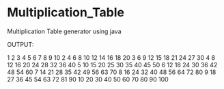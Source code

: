 # Multiplication_Table
Multiplication Table generator using java

OUTPUT: 

1  2  3  4  5  6  7  8  9 10 
2  4  6  8 10 12 14 16 18 20
3  6  9 12 15 18 21 24 27 30
4  8 12 16 20 24 28 32 36 40
5 10 15 20 25 30 35 40 45 50
6 12 18 24 30 36 42 48 54 60
7 14 21 28 35 42 49 56 63 70
8 16 24 32 40 48 56 64 72 80
9 18 27 36 45 54 63 72 81 90
10 20 30 40 50 60 70 80 90 100 
